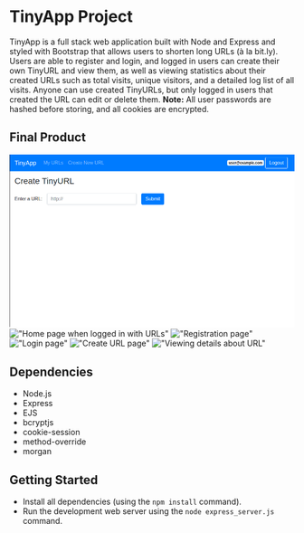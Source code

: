 # TinyApp Project

TinyApp is a full stack web application built with Node and Express and styled with Bootstrap that allows users to shorten long URLs (à la bit.ly). Users are able to register and login, and logged in users can create their own TinyURL and view them, as well as viewing statistics about their created URLs such as total visits, unique visitors, and a detailed log list of all visits. Anyone can use created TinyURLs, but only logged in users that created the URL can edit or delete them.
**Note:** All user passwords are hashed before storing, and all cookies are encrypted.

## Final Product

!["Home page when logged out"](https://github.com/wescorner/tinyapp/blob/master/docs/create-url.png?raw=true)
!["Home page when logged in with URLs"](/https://github.com/wescorner/tinyapp/blob/master/docs/urls-logged-in.png)
!["Registration page"](/https://github.com/wescorner/tinyapp/blob/master/docs/register.png)
!["Login page"](/https://github.com/wescorner/tinyapp/blob/master/docs/login.png)
!["Create URL page"](/https://github.com/wescorner/tinyapp/blob/master/docs/create-url.png)
!["Viewing details about URL"](/https://github.com/wescorner/tinyapp/blob/master/docs/urls-info.png)

## Dependencies

- Node.js
- Express
- EJS
- bcryptjs
- cookie-session
- method-override
- morgan

## Getting Started

- Install all dependencies (using the `npm install` command).
- Run the development web server using the `node express_server.js` command.
